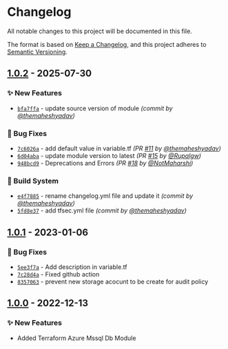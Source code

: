 # Changelog
All notable changes to this project will be documented in this file.

The format is based on [Keep a Changelog](https://keepachangelog.com/en/1.0.0/),
and this project adheres to [Semantic Versioning](https://semver.org/spec/v2.0.0.html).

## [1.0.2] - 2025-07-30
### :sparkles: New Features
- [`bfa7ffa`](https://github.com/clouddrove/terraform-azure-mssql-db/commit/bfa7ffa41d2240ec989b8922b15dcc851d86e418) - update source version of module *(commit by [@themaheshyadav](https://github.com/themaheshyadav))*

### :bug: Bug Fixes
- [`7c6026a`](https://github.com/clouddrove/terraform-azure-mssql-db/commit/7c6026a75db28e48773bfb63664ec656902fcc81) - add default value in variable.tf *(PR [#11](https://github.com/clouddrove/terraform-azure-mssql-db/pull/11) by [@themaheshyadav](https://github.com/themaheshyadav))*
- [`6d04aba`](https://github.com/clouddrove/terraform-azure-mssql-db/commit/6d04aba0249445114b4b140bb811d500c4f2b586) - update module version to latest *(PR [#15](https://github.com/clouddrove/terraform-azure-mssql-db/pull/15) by [@Rupalgw](https://github.com/Rupalgw))*
- [`948bcd9`](https://github.com/clouddrove/terraform-azure-mssql-db/commit/948bcd9d32aff1aef5c8d411b10d2fbebfdd15cf) - Deprecations and Errors *(PR [#18](https://github.com/clouddrove/terraform-azure-mssql-db/pull/18) by [@NotMaharshi](https://github.com/NotMaharshi))*

### :construction_worker: Build System
- [`e4f7885`](https://github.com/clouddrove/terraform-azure-mssql-db/commit/e4f788596a089b53f9061b91833d7a0a387e2d75) - rename changelog.yml file and update it *(commit by [@themaheshyadav](https://github.com/themaheshyadav))*
- [`5fd8e37`](https://github.com/clouddrove/terraform-azure-mssql-db/commit/5fd8e373274d37ccab28ce7ae346a79446a4413d) - add tfsec.yml file *(commit by [@themaheshyadav](https://github.com/themaheshyadav))*


## [1.0.1] - 2023-01-06
### :bug: Bug Fixes
- [`5ee3f7a`](https://github.com/clouddrove/terraform-azure-mssql-db/commit/5ee3f7a2242da2a2619fa6f5faa810b53efbd37d) - Add description in variable.tf
- [`7c28d4a`](https://github.com/clouddrove/terraform-azure-mssql-db/commit/7c28d4ad200383228c76fdbe64b938aaf38f5aad) - Fixed github action
- [`8357063`](https://github.com/clouddrove/terraform-azure-mssql-db/commit/8357063e19654fa6bf53176b1c50f116124e4055) - prevent new storage acocunt to be create for audit policy

## [1.0.0] - 2022-12-13
### :sparkles: New Features
- Added Terraform Azure Mssql Db Module


[1.0.0]: https://github.com/clouddrove/terraform-azure-mssql-db/compare/1.0.0...master
[1.0.1]: https://github.com/clouddrove/terraform-azure-mssql-db/compare/1.0.0...1.0.1
[1.0.2]: https://github.com/clouddrove/terraform-azure-mssql-db/compare/1.0.1...1.0.2
